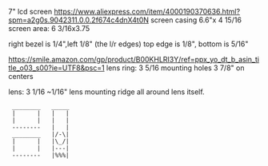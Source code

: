 
7" lcd screen
https://www.aliexpress.com/item/4000190370636.html?spm=a2g0s.9042311.0.0.2f674c4dnX4t0N
screen casing
6.6"x 4 15/16
screen area:
6 3/16x3.75

right bezel is 1/4",left 1/8" (the l/r edges)
top edge is 1/8", bottom is 5/16"


https://smile.amazon.com/gp/product/B00KHLRI3Y/ref=ppx_yo_dt_b_asin_title_o03_s00?ie=UTF8&psc=1
lens ring:
3 5/16
mounting holes 3 7/8" on centers

lens:
3 1/16
~1/16" lens mounting ridge all around lens itself. 


```
 ________   _____
 |      |   |   |
 |      |   |   |
 --------   |   |
 ________   |/-\|
 |      |   |\_/|
 |      |   |---|
 --------   |%%%|
```
